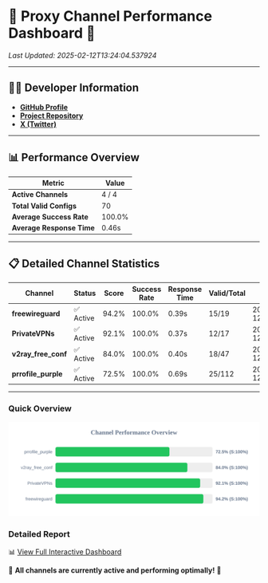 # 🌟 Proxy Channel Performance Dashboard 🌟

_Last Updated: 2025-02-12T13:24:04.537924_

---

## 👩‍💻 Developer Information

- **[GitHub Profile](https://github.com/4n0nymou3)**  
- **[Project Repository](https://github.com/4n0nymou3/multi-proxy-config-fetcher)**  
- **[X (Twitter)](https://x.com/4n0nymou3)**  

---

## 📊 Performance Overview

| Metric                | Value       |
|-----------------------|-------------|
| **Active Channels**   | 4 / 4       |
| **Total Valid Configs** | 70          |
| **Average Success Rate** | 100.0%      |
| **Average Response Time** | 0.46s       |

---

## 📋 Detailed Channel Statistics

| Channel          | Status     | Score  | Success Rate | Response Time | Valid/Total | Last Success               |
|------------------|------------|--------|--------------|---------------|-------------|----------------------------|
| **freewireguard**  | ✅ Active  | 94.2%  | 100.0% | 0.39s         | 15/19       | 2025-02-12T13:24:04.536048 |
| **PrivateVPNs**  | ✅ Active  | 92.1%  | 100.0% | 0.37s         | 12/17       | 2025-02-12T13:24:04.119243 |
| **v2ray_free_conf**  | ✅ Active  | 84.0%  | 100.0% | 0.40s         | 18/47       | 2025-02-12T13:24:03.716519 |
| **prrofile_purple**  | ✅ Active  | 72.5%  | 100.0% | 0.69s         | 25/112       | 2025-02-12T13:24:03.255888 |

---

### Quick Overview
<div align="center">
  <a href="https://raw.githubusercontent.com/nullluser/NullRepo/refs/heads/main/assets/channel_stats_chart.svg">
    <img src="https://raw.githubusercontent.com/nullluser/NullRepo/refs/heads/main/assets/channel_stats_chart.svg" alt="Source Performance Statistics" width="800">
  </a>
</div>

### Detailed Report
📊 [View Full Interactive Dashboard](https://htmlpreview.github.io/?https://github.com/nullluser/NullRepo/blob/main/assets/performance_report.html)

🎉 **All channels are currently active and performing optimally!** 🎉
